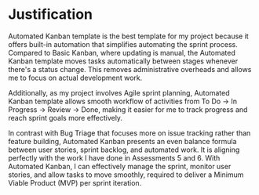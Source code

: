 # Justification

Automated Kanban template is the best template for my project because it offers built-in automation that simplifies automating the sprint process. Compared to Basic Kanban, where updating is manual, the Automated Kanban template moves tasks automatically between stages whenever there's a status change. This removes administrative overheads and allows me to focus on actual development work.

Additionally, as my project involves Agile sprint planning, Automated Kanban template allows smooth workflow of activities from To Do → In Progress → Review → Done, making it easier for me to track progress and reach sprint goals more effectively.

In contrast with Bug Triage that focuses more on issue tracking rather than feature building, Automated Kanban presents an even balance formula between user stories, sprint backlog, and automated work. It is aligning perfectly with the work I have done in Assessments 5 and 6. With Automated Kanban, I can effectively manage the sprint, monitor user stories, and allow tasks to move smoothly, required to deliver a Minimum Viable Product (MVP) per sprint iteration.
